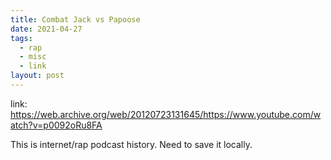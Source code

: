 ```yaml
---
title: Combat Jack vs Papoose
date: 2021-04-27
tags:
  - rap
  - misc
  - link
layout: post
---
```


link: https://web.archive.org/web/20120723131645/https://www.youtube.com/watch?v=p0092oRu8FA

This is internet/rap podcast history. Need to save it locally.
